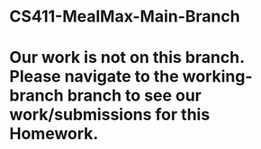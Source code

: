 # CS411-MealMax-Main-Branch

# Our work is not on this branch. Please navigate to the working-branch branch to see our work/submissions for this Homework.
